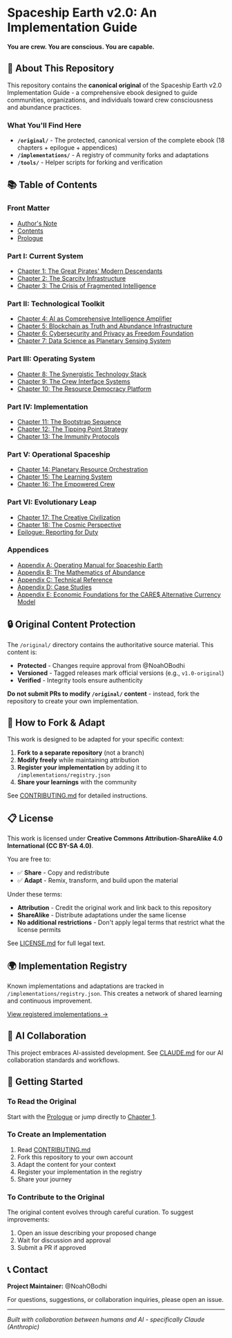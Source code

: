 # Spaceship Earth v2.0: An Implementation Guide

**You are crew. You are conscious. You are capable.**

## 📖 About This Repository

This repository contains the **canonical original** of the Spaceship Earth v2.0 Implementation Guide - a comprehensive ebook designed to guide communities, organizations, and individuals toward crew consciousness and abundance practices.

### What You'll Find Here

- **`/original/`** - The protected, canonical version of the complete ebook (18 chapters + epilogue + appendices)
- **`/implementations/`** - A registry of community forks and adaptations
- **`/tools/`** - Helper scripts for forking and verification

## 📚 Table of Contents

### Front Matter
- [Author's Note](original/front_matter/00%20-%20Author's%20Note.md)
- [Contents](original/front_matter/00%20-%20Contents.md)
- [Prologue](original/front_matter/00%20-%20Prologue.md)

### Part I: Current System
- [Chapter 1: The Great Pirates' Modern Descendants](original/part_1_current_system/Chapter%201%20The%20Great%20Pirates'%20Modern%20Descendants.md)
- [Chapter 2: The Scarcity Infrastructure](original/part_1_current_system/Chapter%202%20The%20Scarcity%20Infrastructure.md)
- [Chapter 3: The Crisis of Fragmented Intelligence](original/part_1_current_system/Chapter%203%20The%20Crisis%20of%20Fragmented%20Intelligence.md)

### Part II: Technological Toolkit
- [Chapter 4: AI as Comprehensive Intelligence Amplifier](original/part_2_technological_toolkit/Chapter%204%20AI%20as%20Comprehensive%20Intelligence%20Amplifier.md)
- [Chapter 5: Blockchain as Truth and Abundance Infrastructure](original/part_2_technological_toolkit/Chapter%205%20Blockchain%20as%20Truth%20and%20Abundance%20Infrastructure.md)
- [Chapter 6: Cybersecurity and Privacy as Freedom Foundation](original/part_2_technological_toolkit/Chapter%206%20Cybersecurity%20and%20Privacy%20as%20Freedom%20Foundation.md)
- [Chapter 7: Data Science as Planetary Sensing System](original/part_2_technological_toolkit/Chapter%207%20Data%20Science%20as%20Planetary%20Sensing%20System.md)

### Part III: Operating System
- [Chapter 8: The Synergistic Technology Stack](original/part_3_operating_system/Chapter%208%20The%20Synergistic%20Technology%20Stack.md)
- [Chapter 9: The Crew Interface Systems](original/part_3_operating_system/Chapter%209%20The%20Crew%20Interface%20Systems.md)
- [Chapter 10: The Resource Democracy Platform](original/part_3_operating_system/Chapter%2010%20The%20Resource%20Democracy%20Platform.md)

### Part IV: Implementation
- [Chapter 11: The Bootstrap Sequence](original/part_4_implementation/Chapter%2011%20The%20Bootstrap%20Sequence.md)
- [Chapter 12: The Tipping Point Strategy](original/part_4_implementation/Chapter%2012%20The%20Tipping%20Point%20Strategy.md)
- [Chapter 13: The Immunity Protocols](original/part_4_implementation/Chapter%2013%20The%20Immunity%20Protocols.md)

### Part V: Operational Spaceship
- [Chapter 14: Planetary Resource Orchestration](original/part_5_operational_spaceship/Chapter%2014%20Planetary%20Resource%20Orchestration.md)
- [Chapter 15: The Learning System](original/part_5_operational_spaceship/Chapter%2015%20The%20Learning%20System.md)
- [Chapter 16: The Empowered Crew](original/part_5_operational_spaceship/Chapter%2016%20The%20Empowered%20Crew.md)

### Part VI: Evolutionary Leap
- [Chapter 17: The Creative Civilization](original/part_6_evolutionary_leap/Chapter%2017%20The%20Creative%20Civilization.md)
- [Chapter 18: The Cosmic Perspective](original/part_6_evolutionary_leap/Chapter%2018%20The%20Cosmic%20Perspective.md)
- [Epilogue: Reporting for Duty](original/part_6_evolutionary_leap/EPILOGUE%20REPORTING%20FOR%20DUTY.md)

### Appendices
- [Appendix A: Operating Manual for Spaceship Earth](original/appendices/X%20-%20APPENDIX%20A%20Operating%20Manual%20for%20Spaceship%20Earth.md)
- [Appendix B: The Mathematics of Abundance](original/appendices/X%20-%20APPENDIX%20B%20The%20Mathematics%20of%20Abundance.md)
- [Appendix C: Technical Reference](original/appendices/X%20-%20APPENDIX%20C%20Technical%20Reference.md)
- [Appendix D: Case Studies](original/appendices/X%20-%20APPENDIX%20D%20Case%20Studies.md)
- [Appendix E: Economic Foundations for the CARE$ Alternative Currency Model](original/appendices/X%20-%20APPENDIX%20E%20Economic%20Foundations%20for%20the%20CARE$.md)

## 🔒 Original Content Protection

The `/original/` directory contains the authoritative source material. This content is:

- **Protected** - Changes require approval from @NoahOBodhi
- **Versioned** - Tagged releases mark official versions (e.g., `v1.0-original`)
- **Verified** - Integrity tools ensure authenticity

**Do not submit PRs to modify `/original/` content** - instead, fork the repository to create your own implementation.

## 🍴 How to Fork & Adapt

This work is designed to be adapted for your specific context:

1. **Fork to a separate repository** (not a branch)
2. **Modify freely** while maintaining attribution
3. **Register your implementation** by adding it to `/implementations/registry.json`
4. **Share your learnings** with the community

See [CONTRIBUTING.md](CONTRIBUTING.md) for detailed instructions.

## 📋 License

This work is licensed under **Creative Commons Attribution-ShareAlike 4.0 International (CC BY-SA 4.0)**.

You are free to:
- ✅ **Share** - Copy and redistribute
- ✅ **Adapt** - Remix, transform, and build upon the material

Under these terms:
- **Attribution** - Credit the original work and link back to this repository
- **ShareAlike** - Distribute adaptations under the same license
- **No additional restrictions** - Don't apply legal terms that restrict what the license permits

See [LICENSE.md](LICENSE.md) for full legal text.

## 🌍 Implementation Registry

Known implementations and adaptations are tracked in `/implementations/registry.json`. This creates a network of shared learning and continuous improvement.

[View registered implementations →](implementations/registry.json)

## 🤖 AI Collaboration

This project embraces AI-assisted development. See [CLAUDE.md](CLAUDE.md) for our AI collaboration standards and workflows.

## 🚀 Getting Started

### To Read the Original

Start with the [Prologue](original/front_matter/00%20-%20Prologue.md) or jump directly to [Chapter 1](original/part_1_current_system/Chapter%201%20The%20Great%20Pirates'%20Modern%20Descendants.md).

### To Create an Implementation

1. Read [CONTRIBUTING.md](CONTRIBUTING.md)
2. Fork this repository to your own account
3. Adapt the content for your context
4. Register your implementation in the registry
5. Share your journey

### To Contribute to the Original

The original content evolves through careful curation. To suggest improvements:

1. Open an issue describing your proposed change
2. Wait for discussion and approval
3. Submit a PR if approved

## 📞 Contact

**Project Maintainer:** @NoahOBodhi

For questions, suggestions, or collaboration inquiries, please open an issue.

---

*Built with collaboration between humans and AI - specifically Claude (Anthropic)*
